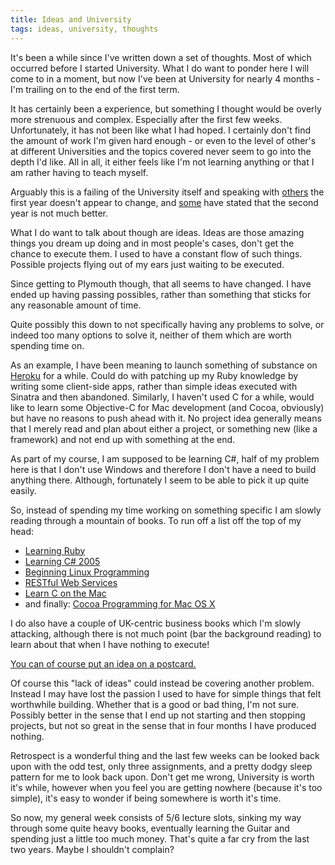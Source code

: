 ```yaml
---
title: Ideas and University
tags: ideas, university, thoughts
---
```


It's been a while since I've written down a set of thoughts. Most of which occurred before I started University. What I do want to ponder here I will come to in a moment, but now I've been at University for nearly 4 months - I'm trailing on to the end of the first term. 

It has certainly been a experience, but something I thought would be overly more strenuous and complex. Especially after the first few weeks. Unfortunately, it has not been like what I had hoped. I certainly don't find the amount of work I'm given hard enough - or even to the level of other's at different Universities and the topics covered never seem to go into the depth I'd like. All in all, it either feels like I'm not learning anything or that I am rather having to teach myself.

Arguably this is a failing of the University itself and speaking with [others](http://bma.subvert.org.uk/ "~bma — Home") the first year doesn't appear to change, and [some](http://twitter.com/rossbearman) have stated that the second year is not much better.

What I do want to talk about though are ideas. Ideas are those amazing things you dream up doing and in most people's cases, don't get the chance to execute them. I used to have a constant flow of such things. Possible projects flying out of my ears just waiting to be executed.

Since getting to Plymouth though, that all seems to have changed. I have ended up having passing possibles, rather than something that sticks for any reasonable amount of time.

Quite possibly this down to not specifically having any problems to solve, or indeed too many options to solve it, neither of them which are worth spending time on.

As an example, I have been meaning to launch something of substance on [Heroku](http://heroku.com/ "Heroku | Ruby Cloud Platform as a Service") for a while. Could do with patching up my Ruby knowledge by writing some client-side apps, rather than simple ideas executed with Sinatra and then abandoned. Similarly, I haven't used C for a while, would like to learn some Objective-C for Mac development (and Cocoa, obviously) but have no reasons to push ahead with it. No project idea generally means that I merely read and plan about either a project, or something new (like a framework) and not end up with something at the end.

As part of my course, I am supposed to be learning C#, half of my problem here is that I don't use Windows and therefore I don't have a need to build anything there. Although, fortunately I seem to be able to pick  it up quite easily.

So, instead of spending my time working on something specific I am slowly reading through a mountain of books. To run off a list off the top of my head:

* [Learning Ruby](http://www.amazon.co.uk/gp/product/0596529864?ie=UTF8&tag=nisbl-21&linkCode=as2&camp=1634&creative=19450&creativeASIN=0596529864 "Learning Ruby: Amazon.co.uk: Michael Fitzgerald: Books")
* [Learning C# 2005](http://www.amazon.co.uk/gp/product/0596102097?ie=UTF8&tag=nisbl-21&linkCode=as2&camp=1634&creative=19450&creativeASIN=0596102097 "Learning C# 2005, Second Edition: Amazon.co.uk: Jesse Liberty, Brian MacDonald: Books")
* [Beginning Linux Programming](http://www.amazon.co.uk/gp/product/0470147628?ie=UTF8&tag=nisbl-21&linkCode=as2&camp=1634&creative=19450&creativeASIN=0470147628 "Beginning Linux Programming: Amazon.co.uk: Neil Matthew, Richard Stones: Books")
* [RESTful Web Services](http://www.amazon.co.uk/gp/product/0596529260?ie=UTF8&tag=nisbl-21&linkCode=as2&camp=1634&creative=19450&creativeASIN=0596529260 "RESTful Web Services: Amazon.co.uk: Leonard Richardson, Sam Ruby: Books")
* [Learn C on the Mac](ttp://www.amazon.co.uk/gp/product/1430218096?ie=UTF8&tag=nisbl-21&linkCode=as2&camp=1634&creative=19450&creativeASIN=1430218096)
* and finally: [Cocoa Programming for Mac OS X](http://www.amazon.co.uk/gp/product/0321503619?ie=UTF8&tag=nisbl-21&linkCode=as2&camp=1634&creative=19450&creativeASIN=0321503619 "Cocoa Programming for Mac OS X: Amazon.co.uk: Aaron Hillegass: Books")

I do also have a couple of UK-centric business books which I'm slowly attacking, although there is not much point (bar the background reading) to learn about that when I have nothing to execute!

[You can of course put an idea on a postcard.](mailto:nickcharlton91@gmail.com)

Of course this "lack of ideas" could instead be covering another problem. Instead I may have lost the passion I used to have for simple things that felt worthwhile building. Whether that is a good or bad thing, I'm not sure. Possibly better in the sense that I end up not starting and then stopping projects, but not so great in the sense that in four months I have produced nothing.

Retrospect is a wonderful thing and the last few weeks can be looked back upon with the odd test, only three assignments, and a pretty dodgy sleep pattern for me to look back upon. Don't get me wrong, University is worth it's while, however when you feel you are getting nowhere (because it's too simple), it's easy to wonder if being somewhere is worth it's time. 

So now, my general week consists of 5/6 lecture slots, sinking my way through some quite heavy books, eventually learning the Guitar and spending just a little too much money. That's quite a far cry from the last two years. Maybe I shouldn't complain?

